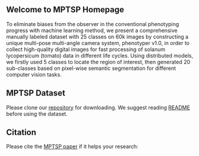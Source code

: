 ## Welcome to MPTSP Homepage
To eliminate biases from the observer in the conventional phenotyping progress with machine learning method, we present a comprehensive manually labeled dataset with 25 classes on 60k images by constructing a unique multi-pose multi-angle camera system, phenotyper v1.0, in order to collect high-quality digital images for fast processing of solanum lycopersicum (tomato) data in different life cycles. Using distributed models, we firstly used 5 classes to locate the region of interest, then generated 20 sub-classes based on  pixel-wise semantic segmentation for different computer vision tasks.  


MPTSP Dataset
---------------
Please clone our [repository](https://github.com/0YJ/MPTSTD) for downloading. We suggest reading [README](https://github.com/0YJ/MPTSTD/blob/main/README.md) before using the dataset.

Citation
--------------

Please cite the [MPTSP paper](https://www.ph.com/placeholder.pdf) if it helps your research:
```bibtex

```
